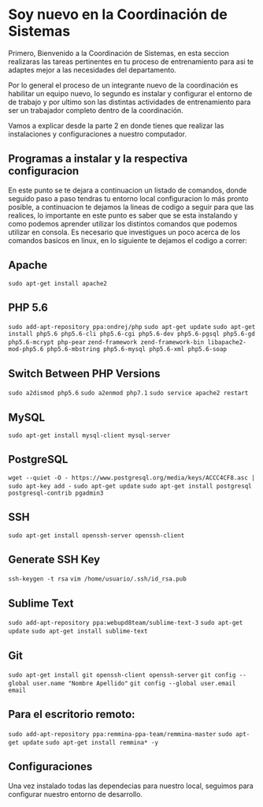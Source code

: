 # Soy nuevo en la Coordinación de Sistemas 

Primero, Bienvenido a la Coordinación de Sistemas, en esta seccion realizaras las tareas pertinentes en tu proceso de entrenamiento para asi te adaptes mejor a las necesidades del departamento.

Por lo general el proceso de un integrante nuevo de la coordinación es habilitar un equipo nuevo, lo segundo es instalar y configurar el entorno de de trabajo y por ultimo son las distintas actividades de entrenamiento para ser un trabajador completo dentro de la coordinación.

Vamos a explicar desde la parte 2 en donde tienes que realizar las instalaciones y configuraciones a nuestro computador.

## Programas a instalar y la respectiva configuracion

En este punto se te dejara a continuacion un listado de comandos, donde seguido paso a paso tendras tu entorno local configuracion lo más pronto posible, a continuacion te dejamos la lineas de codigo a seguir para que las realices, lo importante en este punto es saber que se esta instalando y como podemos aprender utilizar los distintos comandos que podemos utilizar en consola. Es necesario que investigues un poco acerca de los comandos basicos en linux, en lo siguiente te dejamos el codigo a correr:

## Apache
`sudo apt-get install apache2`


## PHP 5.6
`sudo add-apt-repository ppa:ondrej/php`
`sudo apt-get update`
`sudo apt-get install php5.6 php5.6-cli php5.6-cgi php5.6-dev php5.6-pgsql php5.6-gd php5.6-mcrypt php-pear` `zend-framework zend-framework-bin libapache2-mod-php5.6 php5.6-mbstring php5.6-mysql php5.6-xml php5.6-soap`

## Switch Between PHP Versions
`sudo a2dismod php5.6`
`sudo a2enmod php7.1`
`sudo service apache2 restart`

## MySQL
`sudo apt-get install mysql-client mysql-server`

## PostgreSQL
`wget --quiet -O - https://www.postgresql.org/media/keys/ACCC4CF8.asc | sudo apt-key add -`
`sudo apt-get update`
`sudo apt-get install postgresql postgresql-contrib pgadmin3`

## SSH
`sudo apt-get install openssh-server openssh-client`

## Generate SSH Key
`ssh-keygen -t rsa`
`vim /home/usuario/.ssh/id_rsa.pub`

## Sublime Text
`sudo add-apt-repository ppa:webupd8team/sublime-text-3`
`sudo apt-get update`
`sudo apt-get install sublime-text`

## Git
`sudo apt-get install git openssh-client openssh-server`
`git config --global user.name "Nombre Apellido"`
`git config --global user.email email`

## Para el escritorio remoto:
`sudo add-apt-repository ppa:remmina-ppa-team/remmina-master`
`sudo apt-get update`
`sudo apt-get install remmina* -y`

## Configuraciones

Una vez instalado todas las dependecias para nuestro local, seguimos para configurar nuestro entorno de desarrollo.